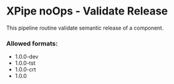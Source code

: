 # XPipe noOps - Validate Release

This pipeline routine validate semantic release of a component.

### Allowed formats:

- 1.0.0-dev
- 1.0.0-tst
- 1.0.0-crt
- 1.0.0
